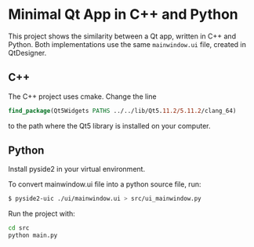 # Minimal Qt App in C++ and Python

This project shows the similarity between a Qt app, written in C++ and Python. Both implementations
use the same `mainwindow.ui` file, created in QtDesigner.

## C++

The C++ project uses cmake. Change the line
```cmake
find_package(Qt5Widgets PATHS ../../lib/Qt5.11.2/5.11.2/clang_64)
```
to the path where the Qt5 library is installed on your computer.

## Python

Install pyside2 in your virtual environment. 

To convert mainwindow.ui file into a python source file, run:
```bash
$ pyside2-uic ./ui/mainwindow.ui > src/ui_mainwindow.py 
``` 

Run the project with:
```bash
cd src
python main.py
```